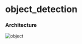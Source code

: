 # object_detection
### Architecture
![object](https://user-images.githubusercontent.com/66278123/132108723-ca1bf614-891c-4696-b4c8-61cd0b0126fe.JPG)
